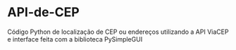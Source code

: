 # API-de-CEP
Código Python de localização de CEP ou endereços utilizando a API ViaCEP e interface feita com a biblioteca PySimpleGUI
